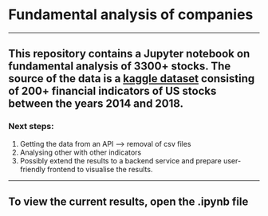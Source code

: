 # Fundamental analysis of companies
---
This repository contains a Jupyter notebook on fundamental analysis of 3300+ stocks. The source of the data is a [kaggle dataset](https://www.kaggle.com/datasets/cnic92/200-financial-indicators-of-us-stocks-20142018/discussion?resource=download) consisting of 200+ financial indicators of US stocks between the years 2014 and 2018.
---
### Next steps:
1. Getting the data from an API --> removal of csv files
2. Analysing other with other indicators
3. Possibly extend the results to a backend service and prepare user-friendly frontend to visualise the results.
---
## To view the current results, open the .ipynb file
